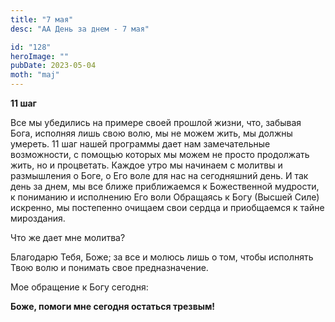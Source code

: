 ```yaml
---
title: "7 мая"
desc: "АА День за днем - 7 мая"

id: "128"
heroImage: ""
pubDate: 2023-05-04
moth: "maj"
---
```


**11 шаг**

Все мы убедились на примере своей прошлой жизни, что, забывая Бога, исполняя
лишь свою волю, мы не можем жить, мы должны умереть. 11 шаг нашей программы
дает нам замечательные возможности, с помощью которых мы можем не просто
продолжать жить, но и процветать. Каждое утро мы начинаем с молитвы и
размышления о Боге, о Его воле для нас на сегодняшний день. И так день за
днем, мы все ближе приближаемся к Божественной мудрости, к пониманию и
исполнению Его воли Обращаясь к Богу (Высшей Силе) искренно, мы постепенно
очищаем свои сердца и приобщаемся к тайне мироздания.

Что же дает мне молитва?

Благодарю Тебя, Боже; за все и молюсь лишь о том, чтобы исполнять Твою волю и
понимать свое предназначение.

Мое обращение к Богу сегодня:

**Боже, помоги мне сегодня остаться трезвым!**
